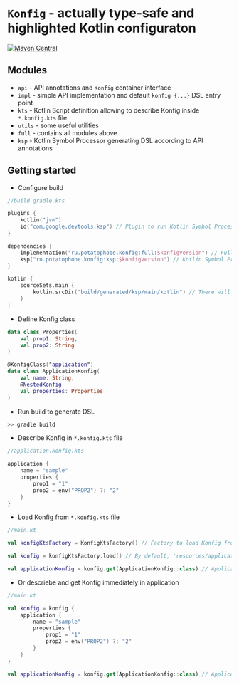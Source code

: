 # `Konfig` - actually type-safe and highlighted Kotlin configuraton

[![Maven Central](https://img.shields.io/badge/Maven%20Central-v1.0.1-blue)](https://search.maven.org/search?q=g:ru.potatophobe.konfig)

## Modules

- `api` - API annotations and `Konfig` container interface
- `impl` - simple API implementation and default `konfig {...}` DSL entry point
- `kts` - Kotlin Script definition allowing to describe Konfig inside `*.konfig.kts` file
- `utils` - some useful utilities
- `full` - contains all modules above
- `ksp` - Kotlin Symbol Processor generating DSL according to API annotations

## Getting started

- Configure build
```kotlin
//build.gradle.kts

plugins {
    kotlin("jvm")
    id("com.google.devtools.ksp") // Plugin to run Kotlin Symbol Processor
}

dependencies {
    implementation("ru.potatophobe.konfig:full:$konfigVersion") // Full Konfig implementation
    ksp("ru.potatophobe.konfig:ksp:$konfigVersion") // Kotlin Symbol Processor
}

kotlin {
    sourceSets.main {
        kotlin.srcDir("build/generated/ksp/main/kotlin") // There will be files generated by Kotlin Symbol Processor
    }
}
```

- Define Konfig class
```kotlin
data class Properties(
    val prop1: String,
    val prop2: String
)

@KonfigClass("application")
data class ApplicationKonfig(
    val name: String,
    @NestedKonfig
    val properties: Properties
)
```

- Run build to generate DSL
```bash
>> gradle build
```

- Describe Konfig in `*.konfig.kts` file
```kotlin
//application.konfig.kts

application {
    name = "sample"
    properties {
        prop1 = "1"
        prop2 = env("PROP2") ?: "2"
    }
}
```

- Load Konfig from `*.konfig.kts` file
```kotlin
//main.kt

val konfigKtsFactory = KonfigKtsFactory() // Factory to load Konfig from Kotlin Script file

val konfig = konfigKtsFactory.load() // By default, 'resources/application.konfig.kts' will be loaded

val applicationKonfig = konfig.get(ApplicationKonfig::class) // ApplicationKonfig(name=sample, properties=Properties(prop1=1, prop2=2))
```

- Or descriebe and get Konfig immediately in application
```kotlin
//main.kt

val konfig = konfig {
    application {
        name = "sample"
        properties {
            prop1 = "1"
            prop2 = env("PROP2") ?: "2"
        }
    }
}

val applicationKonfig = konfig.get(ApplicationKonfig::class) // ApplicationKonfig(name=sample, properties=Properties(prop1=1, prop2=2))
```
